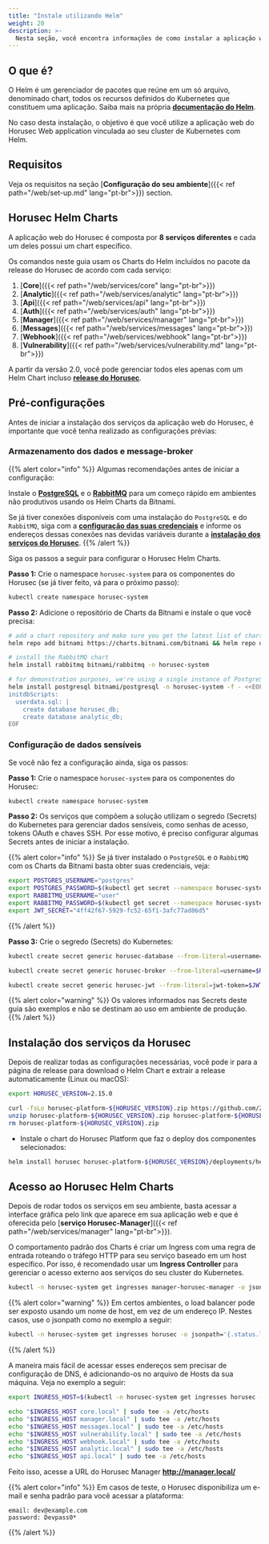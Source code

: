 ```yaml
---
title: "Instale utilizando Helm"
weight: 20
description: >-
  Nesta seção, você encontra informações de como instalar a aplicação web do Horusec utilizando Helm.
---
```


## **O que é?**

O Helm é um gerenciador de pacotes que reúne em um só arquivo, denominado chart, todos os recursos definidos do Kubernetes que constituem uma aplicação. Saiba mais na própria [**documentação do Helm**](https://helm.sh/docs/).

No caso desta instalação, o objetivo é que você utilize a aplicação web do Horusec Web application vinculada ao seu cluster de Kubernetes com Helm.

## **Requisitos**

Veja os requisitos na seção [**Configuração do seu ambiente**]({{< ref path="/web/set-up.md" lang="pt-br">}}) section.  


## **Horusec Helm Charts**

A aplicação web do Horusec é composta por **8 serviços diferentes** e cada um deles possui um chart específico.

Os comandos neste guia usam os Charts do Helm incluídos no pacote da release do Horusec de acordo com cada serviço:

1. [**Core**]({{< ref path="/web/services/core" lang="pt-br">}})
2. [**Analytic**]({{< ref path="/web/services/analytic" lang="pt-br">}})
3. [**Api**]({{< ref path="/web/services/api" lang="pt-br">}})
4. [**Auth**]({{< ref path="/web/services/auth" lang="pt-br">}})
5. [**Manager**]({{< ref path="/web/services/manager" lang="pt-br">}})
6. [**Messages**]({{< ref path="/web/services/messages" lang="pt-br">}})
7. [**Webhook**]({{< ref path="/web/services/webhook" lang="pt-br">}})
8. [**Vulnerability**]({{< ref path="/web/services/vulnerability.md" lang="pt-br">}})

A partir da versão 2.0, você pode gerenciar todos eles apenas com um Helm Chart incluso [**release do Horusec**](https://github.com/ZupIT/horusec-platform/tree/main/deployments/helm/horusec-platform).

## **Pré-configurações**

Antes de iniciar a instalação dos serviços da aplicação web do Horusec, é importante que você tenha realizado as configurações prévias:

### **Armazenamento dos dados e message-broker**

{{% alert color="info" %}}
Algumas recomendações antes de iniciar a configuração: 

Instale o [**PostgreSQL**](https://github.com/bitnami/charts/tree/master/bitnami/postgresql) e o [**RabbitMQ**](https://github.com/bitnami/charts/tree/master/bitnami/rabbitmq) para um começo rápido em ambientes não produtivos usando os Helm Charts da Bitnami.

Se já tiver conexões disponíveis com uma instalação do `PostgreSQL` e do `RabbitMQ`, siga com a [**configuração das suas credenciais**](/docs/pt-br/web/installation/install-with-helm/#configuração-de-dados-sensíveis) e informe os endereços dessas conexões nas devidas variáveis durante a [**instalação dos serviços do Horusec**](/docs/pt-br/web/installation/install-with-helm/#instalação-dos-serviços-da-horusec).
{{% /alert %}}

Siga os passos a seguir para configurar o Horusec Helm Charts. 

**Passo 1:** Crie o namespace `horusec-system` para os componentes do Horusec (se já tiver feito, vá para o próximo passo):

```bash
kubectl create namespace horusec-system
```

**Passo 2:** Adicione o repositório de Charts da Bitnami e instale o que você precisa:

```bash
# add a chart repository and make sure you get the latest list of charts
helm repo add bitnami https://charts.bitnami.com/bitnami && helm repo update

# install the RabbitMQ chart
helm install rabbitmq bitnami/rabbitmq -n horusec-system

# for demonstration purposes, we're using a single instance of PostgreSQL with multiple databases
helm install postgresql bitnami/postgresql -n horusec-system -f - <<EOF
initdbScripts:
  userdata.sql: |
    create database horusec_db;
    create database analytic_db;
EOF
```

### **Configuração de dados sensíveis**

Se você não fez a configuração ainda, siga os passos: 

**Passo 1:** Crie o namespace `horusec-system` para os componentes do Horusec:

```bash
kubectl create namespace horusec-system
```

**Passo 2:** Os serviços que compõem a solução utilizam o segredo (Secrets) do Kubernetes para gerenciar dados sensíveis, como senhas de acesso, tokens OAuth e chaves SSH. Por esse motivo, é preciso configurar algumas Secrets antes de iniciar a instalação.

{{% alert color="info" %}}
Se já tiver instalado o `PostgreSQL` e o `RabbitMQ` com os Charts da Bitnami basta obter suas credenciais, veja:

```bash
export POSTGRES_USERNAME="postgres"
export POSTGRES_PASSWORD=$(kubectl get secret --namespace horusec-system postgresql -o jsonpath="{.data.postgresql-password}" | base64 --decode)
export RABBITMQ_USERNAME="user"
export RABBITMQ_PASSWORD=$(kubectl get secret --namespace horusec-system rabbitmq -o jsonpath="{.data.rabbitmq-password}" | base64 --decode)
export JWT_SECRET="4ff42f67-5929-fc52-65f1-3afc77ad86d5"
```
{{% /alert %}}

**Passo 3:** Crie o segredo (Secrets) do Kubernetes:

```bash
kubectl create secret generic horusec-database --from-literal=username=$POSTGRES_USERNAME --from-literal=password=$POSTGRES_PASSWORD --namespace horusec-system

kubectl create secret generic horusec-broker --from-literal=username=$RABBITMQ_USERNAME --from-literal=password=$RABBITMQ_PASSWORD --namespace horusec-system

kubectl create secret generic horusec-jwt --from-literal=jwt-token=$JWT_SECRET --namespace horusec-system
```

{{% alert color="warning" %}}
Os valores informados nas Secrets deste guia são exemplos e não se destinam ao uso em ambiente de produção.
{{% /alert %}}


## **Instalação dos serviços da Horusec**

Depois de realizar todas as configurações necessárias, você pode ir para a página de release para download o Helm Chart e extrair a release automaticamente (Linux ou macOS):

```bash
export HORUSEC_VERSION=2.15.0

curl -fsLo horusec-platform-${HORUSEC_VERSION}.zip https://github.com/ZupIT/horusec-platform/archive/refs/tags/v${HORUSEC_VERSION}.zip
unzip horusec-platform-${HORUSEC_VERSION}.zip horusec-platform-${HORUSEC_VERSION}/deployments/helm/horusec-platform/*
rm horusec-platform-${HORUSEC_VERSION}.zip
```

* Instale o chart do Horusec Platform que faz o deploy dos componentes selecionados: 
```bash
helm install horusec horusec-platform-${HORUSEC_VERSION}/deployments/helm/horusec-platform -n horusec-system
```

## **Acesso ao Horusec Helm Charts**

Depois de rodar todos os serviços em seu ambiente, basta acessar a interface gráfica pelo link que aparece em sua aplicação web e que é oferecida pelo [**serviço Horusec-Manager**]({{< ref path="/web/services/manager" lang="pt-br">}}).

O comportamento padrão dos Charts é criar um Ingress com uma regra de entrada roteando o tráfego HTTP para seu serviço baseado em um host específico. Por isso, é recomendado usar um **Ingress Controller** para gerenciar o acesso externo aos serviços do seu cluster do Kubernetes.

```bash
kubectl -n horusec-system get ingresses manager-horusec-manager -o jsonpath='{.status.loadBalancer.ingress[0].ip}'
```

{{% alert color="warning" %}}
Em certos ambientes, o load balancer pode ser exposto usando um nome de host, em vez de um endereço IP. Nestes casos, use o jsonpath como no exemplo a seguir:

```bash
kubectl -n horusec-system get ingresses horusec -o jsonpath='{.status.loadBalancer.ingress[0].hostname}'
```
{{% /alert %}}

A maneira mais fácil de acessar esses endereços sem precisar de configuração de DNS, é adicionando-os no arquivo de Hosts da sua máquina. Veja no exemplo a seguir:

```bash
export INGRESS_HOST=$(kubectl -n horusec-system get ingresses horusec -o jsonpath='{.status.loadBalancer.ingress[0].ip}')

echo "$INGRESS_HOST core.local" | sudo tee -a /etc/hosts
echo "$INGRESS_HOST manager.local" | sudo tee -a /etc/hosts
echo "$INGRESS_HOST messages.local" | sudo tee -a /etc/hosts
echo "$INGRESS_HOST vulnerability.local" | sudo tee -a /etc/hosts
echo "$INGRESS_HOST webhook.local" | sudo tee -a /etc/hosts
echo "$INGRESS_HOST analytic.local" | sudo tee -a /etc/hosts
echo "$INGRESS_HOST api.local" | sudo tee -a /etc/hosts
```

Feito isso, acesse a URL do Horusec Manager **http://manager.local/**


{{% alert color="info" %}}
Em casos de teste, o Horusec disponibiliza um e-mail e senha padrão para você acessar a plataforma:

```text
email: dev@example.com
password: Devpass0*
```
{{% /alert %}}